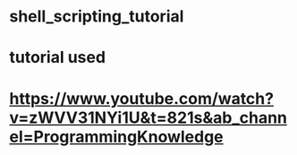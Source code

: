 # shell_scripting_tutorial
# tutorial used
# https://www.youtube.com/watch?v=zWVV31NYi1U&t=821s&ab_channel=ProgrammingKnowledge